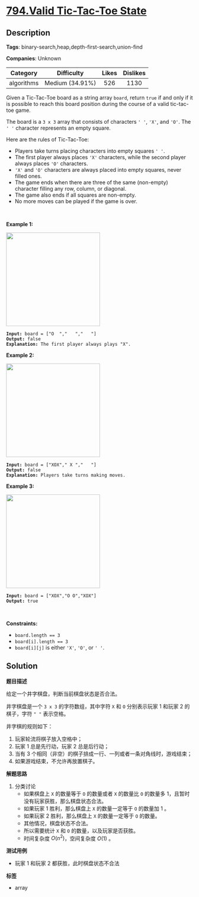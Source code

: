 # [794.Valid Tic-Tac-Toe State](https://leetcode.com/problems/valid-tic-tac-toe-state/description/)

## Description

**Tags**: binary-search,heap,depth-first-search,union-find

**Companies**: Unknown

|  Category  |   Difficulty    | Likes | Dislikes |
| :--------: | :-------------: | :---: | :------: |
| algorithms | Medium (34.91%) |  526  |   1130   |

<p>Given a Tic-Tac-Toe board as a string array <code>board</code>, return <code>true</code> if and only if it is possible to reach this board position during the course of a valid tic-tac-toe game.</p>
<p>The board is a <code>3 x 3</code> array that consists of characters <code>&#39; &#39;</code>, <code>&#39;X&#39;</code>, and <code>&#39;O&#39;</code>. The <code>&#39; &#39;</code> character represents an empty square.</p>
<p>Here are the rules of Tic-Tac-Toe:</p>
<ul>
  <li>Players take turns placing characters into empty squares <code>&#39; &#39;</code>.</li>
  <li>The first player always places <code>&#39;X&#39;</code> characters, while the second player always places <code>&#39;O&#39;</code> characters.</li>
  <li><code>&#39;X&#39;</code> and <code>&#39;O&#39;</code> characters are always placed into empty squares, never filled ones.</li>
  <li>The game ends when there are three of the same (non-empty) character filling any row, column, or diagonal.</li>
  <li>The game also ends if all squares are non-empty.</li>
  <li>No more moves can be played if the game is over.</li>
</ul>
<p>&nbsp;</p>
<p><strong class="example">Example 1:</strong></p>
<img alt="" src="https://assets.leetcode.com/uploads/2021/05/15/tictactoe1-grid.jpg" style="width: 253px; height: 253px;" />
<pre><code><strong>Input:</strong> board = [&quot;O  &quot;,&quot;   &quot;,&quot;   &quot;]
<strong>Output:</strong> false
<strong>Explanation:</strong> The first player always plays &quot;X&quot;.</code></pre>
<p><strong class="example">Example 2:</strong></p>
<img alt="" src="https://assets.leetcode.com/uploads/2021/05/15/tictactoe2-grid.jpg" style="width: 253px; height: 253px;" />
<pre><code><strong>Input:</strong> board = [&quot;XOX&quot;,&quot; X &quot;,&quot;   &quot;]
<strong>Output:</strong> false
<strong>Explanation:</strong> Players take turns making moves.</code></pre>
<p><strong class="example">Example 3:</strong></p>
<img alt="" src="https://assets.leetcode.com/uploads/2021/05/15/tictactoe4-grid.jpg" style="width: 253px; height: 253px;" />
<pre><code><strong>Input:</strong> board = [&quot;XOX&quot;,&quot;O O&quot;,&quot;XOX&quot;]
<strong>Output:</strong> true</code></pre>
<p>&nbsp;</p>
<p><strong>Constraints:</strong></p>
<ul>
  <li><code>board.length == 3</code></li>
  <li><code>board[i].length == 3</code></li>
  <li><code>board[i][j]</code> is either <code>&#39;X&#39;</code>, <code>&#39;O&#39;</code>, or <code>&#39; &#39;</code>.</li>
</ul>

## Solution

**题目描述**

给定一个井字棋盘，判断当前棋盘状态是否合法。

井字棋盘是一个 `3 x 3` 的字符数组，其中字符 `X` 和 `O` 分别表示玩家 1 和玩家 2 的棋子，字符 `" "` 表示空格。

井字棋的规则如下：

1. 玩家轮流将棋子放入空格中；
2. 玩家 1 总是先行动，玩家 2 总是后行动；
3. 当有 3 个相同（非空）的棋子排成一行、一列或者一条对角线时，游戏结束；
4. 如果游戏结束，不允许再放置棋子。

**解题思路**

1. 分类讨论
   - 如果棋盘上 `X` 的数量等于 `O` 的数量或者 `X` 的数量比 `O` 的数量多 1，且暂时没有玩家获胜，那么棋盘状态合法。
   - 如果玩家 1 胜利，那么棋盘上 `X` 的数量一定等于 `O` 的数量加 1 。
   - 如果玩家 2 胜利，那么棋盘上 `X` 的数量一定等于 `O` 的数量。
   - 其他情况，棋盘状态不合法。
   - 所以需要统计 `X` 和 `O` 的数量，以及玩家是否获胜。
   - 时间复杂度 $O(n^2)$，空间复杂度 $O(1)$ 。

**测试用例**

- 玩家 1 和玩家 2 都获胜，此时棋盘状态不合法

**标签**

- array
